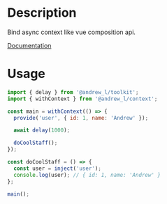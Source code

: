 # Description

Bind async context like vue composition api.

[Documentation](https://men232.github.io/toolkit/reference/@andrew_l/context/)

# Usage

```js
import { delay } from '@andrew_l/toolkit';
import { withContext } from '@andrew_l/context';

const main = withContext(() => {
  provide('user', { id: 1, name: 'Andrew' });

  await delay(1000);

  doCoolStaff();
});

const doCoolStaff = () => {
  const user = inject('user');
  console.log(user); // { id: 1, name: 'Andrew' }
};

main();
```
